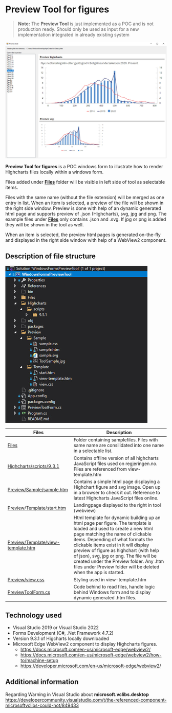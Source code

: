 # Preview Tool for figures

> **Note:** The **Preview Tool** is just implemented as a POC and is not production ready. Should only be used as input for a new implementation integrated in already existing system

![Preview of tool](/Preview/Sample/ToolSample.jpg "Preview of tool")

**Preview Tool for figures** is a POC windows form to illustrate how to render Highcharts files locally within a windows form.

Files added under **[Files](/Files)** folder will be visible in left side of tool as selectable items. 

Files with the same name (without the file extension) will be merged as one entry in list. When an item is selected, a preview of the file will be shown in the right side window. 
Preview is done with help of an dynamic generated html page and supports preview of .json (Highcharts), svg, jpg and png. The example files under **[Files](/Files)** only contains .json and .svg.
If jpg or png is added they will be shown in the tool as well. 

When an item is selected, the preview html pages is generated on-the-fly and displayed in the right side window with help of a WebView2 component.

##  Description of file structure

![File structure of tool](/Preview/Sample/ToolFileStructure.jpg "File structure of tool")

|Files           |Description
|----------------|-------------------------------
|[Files](/Files)|Folder containing samplefiles. Files with same name are consilidated into one name in a selectable list. 
|[Highcharts/scripts/9.3.1](/Highcharts/scripts/9.3.1)|Contains offline version of all highcharts JavaScript files used on regjeringen.no. Files are referenced from view-template.htm
|[Preview/Sample/sample.htm](/Preview/Sample/sample.htm)|Contains a simple html page displaying a Highchart figure and svg image. Open up in a browser to check it out. Reference to latest Highcharts JavaScript files online.
|[Preview/Template/start.htm](/Preview/Template/start.htm)|Landingpage displayed to the right in tool (webview)
|[Preview/Template/view-template.htm](/Preview/Template/view-template.htm)|Html template for dynamic building up an html page per figure. The template is loaded and used to create a new html page matching the name of clickable items. Depending of what formats the clickable items exist in it will display preview of figure as highchart (with help of json), svg, jpg or png. The file will be created under the Preview folder. Any .htm files under Preview folder will be deleted when the app is started.
|[Preview/view.css](/Preview/view.css)|Styling used in view-template.htm
|[PreviewToolForm.cs](/PreviewToolForm.cs)|Code behind to read files, handle logic behind Windows form and to display dynamic generated .htm files.

##  Technology used
- Visual Studio 2019 or Visual Studio 2022
- Forms Development (C#, .Net Framework 4.7.2)
- Version 9.3.1 of Higcharts locally downloaded
- Microsoft Edge WebView2 component to display Highcharts figures. 
	- https://docs.microsoft.com/en-us/microsoft-edge/webview2/
	- https://docs.microsoft.com/en-us/microsoft-edge/webview2/how-to/machine-setup
	- https://developer.microsoft.com/en-us/microsoft-edge/webview2/


## Additional information
Regarding Warning in Visual Studio about **microsoft.vclibs.desktop**
https://developercommunity.visualstudio.com/t/the-referenced-component-microsoftvclibs-could-not/849433